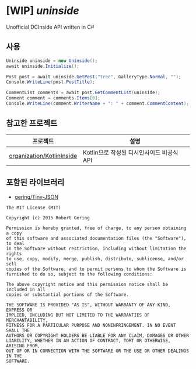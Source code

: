 # [WIP] *uninside*

Unofficial DCInside API written in C#

## 사용
```csharp
Uninside uninside = new Uninside();
await uninside.Initialize();

Post post = await uninside.GetPost("tree", GalleryType.Normal, "");
Console.WriteLine(post.PostTitle);

CommentList comments = await post.GetCommentList(uninside);
Comment comment = comments.Items[0];
Console.WriteLine(comment.WriterName + ": " + comment.CommentContent);
```

## 참고한 프로젝트
| 프로젝트        | 설명                                   | 
|-------------------|---------------------------------------|
| [organization/KotlinInside](https://github.com/organization/KotlinInside)  | Kotlin으로 작성된 디시인사이드 비공식 API | 

## 포함된 라이브러리
- [gering/Tiny-JSON](https://github.com/gering/Tiny-JSON)
```
The MIT License (MIT)

Copyright (c) 2015 Robert Gering

Permission is hereby granted, free of charge, to any person obtaining a copy
of this software and associated documentation files (the "Software"), to deal
in the Software without restriction, including without limitation the rights
to use, copy, modify, merge, publish, distribute, sublicense, and/or sell
copies of the Software, and to permit persons to whom the Software is
furnished to do so, subject to the following conditions:

The above copyright notice and this permission notice shall be included in all
copies or substantial portions of the Software.

THE SOFTWARE IS PROVIDED "AS IS", WITHOUT WARRANTY OF ANY KIND, EXPRESS OR
IMPLIED, INCLUDING BUT NOT LIMITED TO THE WARRANTIES OF MERCHANTABILITY,
FITNESS FOR A PARTICULAR PURPOSE AND NONINFRINGEMENT. IN NO EVENT SHALL THE
AUTHORS OR COPYRIGHT HOLDERS BE LIABLE FOR ANY CLAIM, DAMAGES OR OTHER
LIABILITY, WHETHER IN AN ACTION OF CONTRACT, TORT OR OTHERWISE, ARISING FROM,
OUT OF OR IN CONNECTION WITH THE SOFTWARE OR THE USE OR OTHER DEALINGS IN THE
SOFTWARE.
```
